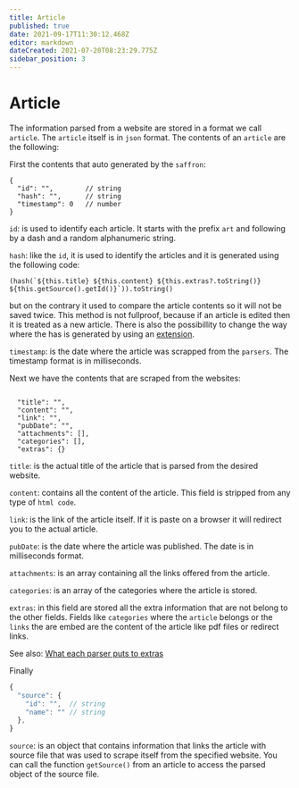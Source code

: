 ```yaml
---
title: Article
published: true
date: 2021-09-17T11:30:12.468Z
editor: markdown
dateCreated: 2021-07-20T08:23:29.775Z
sidebar_position: 3
---
```


# Article
The information parsed from a website are stored in a format we call `article`. The `article` itself is in `json` format. The contents of an `article` are the following:

First the contents that auto generated by the `saffron`:
```
{
  "id": "",        // string
  "hash": "",      // string
  "timestamp": 0   // number
}
```

`id`: is used to identify each article. It starts with the prefix `art` and following by a dash and a random alphanumeric string.

`hash`: like the `id`, it is used to identify the articles and it is generated using the following code:
```
(hash(`${this.title} ${this.content} ${this.extras?.toString()} ${this.getSource().getId()}`)).toString()
```
but on the contrary it used to compare the article contents so it will not be saved twice. This method is not fullproof, because if an article is edited then it is treated as a new article. There is also the possibillity to change the way where the has is generated  by using an [extension](http://saffron.poiw.org/en/extensions#article-hash).

`timestamp`: is the date where the article was scrapped from the `parsers`. The timestamp format is in milliseconds.

Next we have the contents that are scraped from the websites:
```

  "title": "",
  "content": "",
  "link": "",
  "pubDate": "",
  "attachments": [],
  "categories": [],
  "extras": {}

```

`title`: is the actual title of the article that is parsed from the desired website.

`content`: contains all the content of the article. This field is stripped from any type of `html code`.

`link`: is the link of the article itself. If it is paste on a browser it will redirect you to the actual article.

`pubDate`: is the date where the article was published. The date is in milliseconds format.

`attachments`: is an array containing all the links offered from the article.

`categories`: is an array of the categories where the article is stored.

`extras`: in this field are stored all the extra information that are not belong to the other fields. Fields like `categories` where the `article` belongs or the `links` the are embed are the content of the article like pdf files or redirect links. 


See also: [What each parser puts to extras](https://saffron.poiw.org/en/parsers)


Finally
```jsx
{
  "source": {
  	"id": "",  // string
    "name": "" // string
  },
}
```

`source`: is an object that contains information that links the article with source file that was used to scrape itself from the specified website. You can call the function `getSource()` from an article to access the parsed object of the source file.

